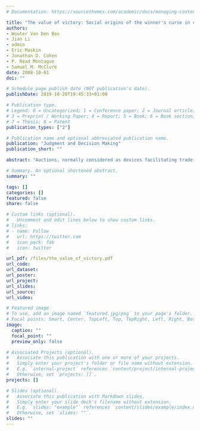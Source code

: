 ```yaml
---
# Documentation: https://sourcethemes.com/academic/docs/managing-content/

title: "The value of victory: Social origins of the winner's curse in common value auctions"
authors: 
- Wouter Van Den Bos
- Jian Li 
- admin
- Eric Maskin
- Jonathan D. Cohen
- P. Read Montague
- Samuel M. McClure
date: 2008-10-01
doi: ""

# Schedule page publish date (NOT publication's date).
publishDate: 2019-10-20T19:45:33+01:00

# Publication type.
# Legend: 0 = Uncategorized; 1 = Conference paper; 2 = Journal article;
# 3 = Preprint / Working Paper; 4 = Report; 5 = Book; 6 = Book section;
# 7 = Thesis; 8 = Patent
publication_types: ["2"]

# Publication name and optional abbreviated publication name.
publication: "Judgment and Decision Making"
publication_short: ""

abstract: "Auctions, normally considered as devices facilitating trade, also provide a way to probe mechanisms governing one’s evaluation of some good or action. One of the most intriguing phenomena in auction behavior is the winner’s curse—the strong tendency of participants to bid more than rational agent theory prescribes, often at a significant loss. The prevailing explanation suggests that humans have limited cognitive abilities that make estimating the correct bid difficult, if not impossible. Using a series of auction structures, we found that bidding approaches rational agent predictions when participants compete against a computer. However, the winner’s curse appears when participants compete against other humans, even when cognitive demands for the correct bidding strategy are removed. These results suggest the humans assign significant future value to victories over human but not over computer opponents even though such victories may incur immediate losses, and that this valuation anomaly is the origin of apparently irrational behavior."

# Summary. An optional shortened abstract.
summary: ""

tags: []
categories: []
featured: false
share: false

# Custom links (optional).
#   Uncomment and edit lines below to show custom links.
# links:
# - name: Follow
#   url: https://twitter.com
#   icon_pack: fab
#   icon: twitter

url_pdf: /files/the_value_of_victory.pdf
url_code:
url_dataset:
url_poster:
url_project:
url_slides:
url_source:
url_video:

# Featured image
# To use, add an image named `featured.jpg/png` to your page's folder. 
# Focal points: Smart, Center, TopLeft, Top, TopRight, Left, Right, BottomLeft, Bottom, BottomRight.
image:
  caption: ""
  focal_point: ""
  preview_only: false

# Associated Projects (optional).
#   Associate this publication with one or more of your projects.
#   Simply enter your project's folder or file name without extension.
#   E.g. `internal-project` references `content/project/internal-project/index.md`.
#   Otherwise, set `projects: []`.
projects: []

# Slides (optional).
#   Associate this publication with Markdown slides.
#   Simply enter your slide deck's filename without extension.
#   E.g. `slides: "example"` references `content/slides/example/index.md`.
#   Otherwise, set `slides: ""`.
slides: ""
---
```

